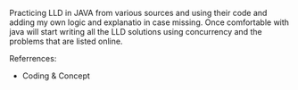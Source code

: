 Practicing LLD in JAVA from various sources and using their code and adding my own logic and explanatio in case missing.
Once comfortable with java will start writing all the LLD solutions using concurrency and the problems that are listed online. 

Referrences:
- Coding & Concept